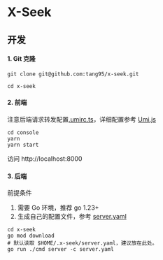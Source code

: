 # X-Seek

## 开发

#### 1. Git 克隆

```shell
git clone git@github.com:tang95/x-seek.git

cd x-seek
```

#### 2. 前端

注意后端请求转发配置[.umirc.ts](console/.umirc.ts)，详细配置参考 [Umi.js](https://umijs.org)

```shell
cd console
yarn
yarn start
```

访问 http://localhost:8000

#### 3. 后端

前提条件

1. 需要 Go 环境，推荐 go 1.23+
2. 生成自己的配置文件，参考 [server.yaml](conf/server.yaml)

```shell
cd x-seek
go mod download
# 默认读取 $HOME/.x-seek/server.yaml，建议放在此处。
go run ./cmd server -c server.yaml
```
